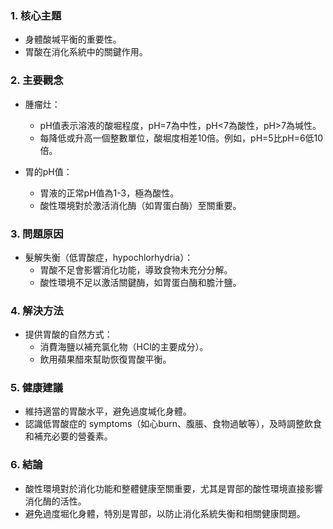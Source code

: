 ### 1. 核心主題  
- 身體酸堿平衡的重要性。  
- 胃酸在消化系統中的關鍵作用。  

### 2. 主要觀念  
- 腫瘤灶：  
  - pH值表示溶液的酸堀程度，pH=7為中性，pH<7為酸性，pH>7為堿性。  
  - 每降低或升高一個整數單位，酸堀度相差10倍。例如，pH=5比pH=6低10倍。  

- 胃的pH值：  
  - 胃液的正常pH值為1-3，極為酸性。  
  - 酸性環境對於激活消化酶（如胃蛋白酶）至關重要。  

### 3. 問題原因  
- 髮解失衡（低胃酸症，hypochlorhydria）：  
  - 胃酸不足會影響消化功能，導致食物未充分分解。  
  - 酸性環境不足以激活關鍵酶，如胃蛋白酶和膽汁鹽。  

### 4. 解決方法  
- 提供胃酸的自然方式：  
  - 消費海鹽以補充氯化物（HCl的主要成分）。  
  - 飲用蘋果醋來幫助恢復胃酸平衡。  

### 5. 健康建議  
- 維持適當的胃酸水平，避免過度堿化身體。  
- 認識低胃酸症的 symptoms（如心burn、腹脹、食物過敏等），及時調整飲食和補充必要的營養素。  

### 6. 結論  
- 酸性環境對於消化功能和整體健康至關重要，尤其是胃部的酸性環境直接影響消化酶的活性。  
- 避免過度堀化身體，特別是胃部，以防止消化系統失衡和相關健康問題。